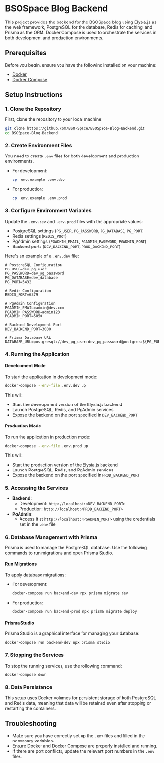 # BSOSpace Blog Backend

This project provides the backend for the BSOSpace blog using [Elysia.js](https://github.com/elysiajs) as the web framework, PostgreSQL for the database, Redis for caching, and Prisma as the ORM. Docker Compose is used to orchestrate the services in both development and production environments.

## Prerequisites

Before you begin, ensure you have the following installed on your machine:

- [Docker](https://www.docker.com/get-started)
- [Docker Compose](https://docs.docker.com/compose/install/)

## Setup Instructions

### 1. Clone the Repository

First, clone the repository to your local machine:

```bash
git clone https://github.com/BSO-Space/BSOSpace-Blog-Backend.git
cd BSOSpace-Blog-Backend
```

### 2. Create Environment Files

You need to create `.env` files for both development and production environments.

- For development:
  ```bash
  cp .env.example .env.dev
  ```
- For production:
  ```bash
  cp .env.example .env.prod
  ```

### 3. Configure Environment Variables

Update the `.env.dev` and `.env.prod` files with the appropriate values:

- PostgreSQL settings (`PG_USER`, `PG_PASSWORD`, `PG_DATABASE`, `PG_PORT`)
- Redis settings (`REDIS_PORT`)
- PgAdmin settings (`PGADMIN_EMAIL`, `PGADMIN_PASSWORD`, `PGADMIN_PORT`)
- Backend ports (`DEV_BACKEND_PORT`, `PROD_BACKEND_PORT`)

Here's an example of a `.env.dev` file:

```env
# PostgreSQL Configuration
PG_USER=dev_pg_user
PG_PASSWORD=dev_pg_password
PG_DATABASE=dev_database
PG_PORT=5432

# Redis Configuration
REDIS_PORT=6379

# PgAdmin Configuration
PGADMIN_EMAIL=admin@dev.com
PGADMIN_PASSWORD=admin123
PGADMIN_PORT=5050

# Backend Development Port
DEV_BACKEND_PORT=3000

# Prisma Database URL
DATABASE_URL=postgresql://dev_pg_user:dev_pg_password@postgres:${PG_PORT}/dev_database
```

### 4. Running the Application

#### Development Mode

To start the application in development mode:

```bash
docker-compose --env-file .env.dev up
```

This will:

- Start the development version of the Elysia.js backend
- Launch PostgreSQL, Redis, and PgAdmin services
- Expose the backend on the port specified in `DEV_BACKEND_PORT`

#### Production Mode

To run the application in production mode:

```bash
docker-compose --env-file .env.prod up
```

This will:

- Start the production version of the Elysia.js backend
- Launch PostgreSQL, Redis, and PgAdmin services
- Expose the backend on the port specified in `PROD_BACKEND_PORT`

### 5. Accessing the Services

- **Backend**:
  - Development: `http://localhost:<DEV_BACKEND_PORT>`
  - Production: `http://localhost:<PROD_BACKEND_PORT>`
- **PgAdmin**:
  - Access it at `http://localhost:<PGADMIN_PORT>` using the credentials set in the `.env` file

### 6. Database Management with Prisma

Prisma is used to manage the PostgreSQL database. Use the following commands to run migrations and open Prisma Studio.

#### Run Migrations

To apply database migrations:

- For development:
  ```bash
  docker-compose run backend-dev npx prisma migrate dev
  ```
- For production:
  ```bash
  docker-compose run backend-prod npx prisma migrate deploy
  ```

#### Prisma Studio

Prisma Studio is a graphical interface for managing your database:

```bash
docker-compose run backend-dev npx prisma studio
```

### 7. Stopping the Services

To stop the running services, use the following command:

```bash
docker-compose down
```

### 8. Data Persistence

This setup uses Docker volumes for persistent storage of both PostgreSQL and Redis data, meaning that data will be retained even after stopping or restarting the containers.

## Troubleshooting

- Make sure you have correctly set up the `.env` files and filled in the necessary variables.
- Ensure Docker and Docker Compose are properly installed and running.
- If there are port conflicts, update the relevant port numbers in the `.env` files.
